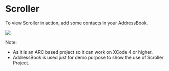 Scroller
========

To view Scroller in action, add some contacts in your AddressBook.

[![](http://farm8.staticflickr.com/7105/7307686338_41d7ffaa88.jpg)](http://farm8.staticflickr.com/7105/7307686338_41d7ffaa88.jpg)


Note: 
- As it is an ARC based project so it can work on XCode 4 or higher.
- AddressBook is used just for demo purpose to show the use of Scroller Project.

[we]:http://www.raweng.com
[raw engineering]:http://www.raweng.com